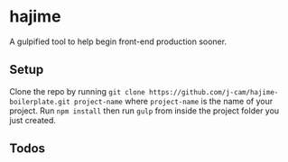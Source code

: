 # hajime

A gulpified tool to help begin front-end production sooner.

## Setup

Clone the repo by running `git clone https://github.com/j-cam/hajime-boilerplate.git project-name` where `project-name` is the name of your project.
Run `npm install` then run `gulp` from inside the project folder you just created.

## Todos


